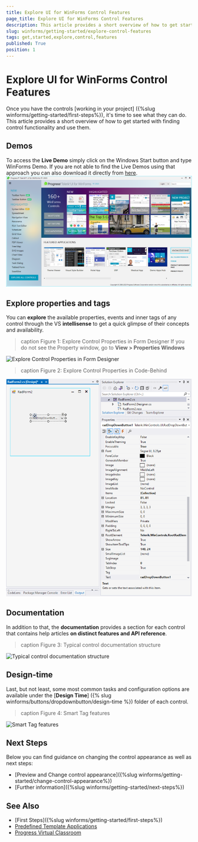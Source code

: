 ```yaml
---
title: Explore UI for WinForms Control Features
page_title: Explore UI for WinForms Control Features
description: This article provides a short overview of how to get started with finding WinForms control functionality and use them.
slug: winforms/getting-started/explore-control-features
tags: get,started,explore,control,features
published: True
position: 1
---
```


# Explore UI for WinForms Control Features
Once you have the controls [working in your project] ({%slug winforms/getting-started/first-steps%}), it's time to see what they can do. This article provides a short overview of how to get started with finding control functionality and use them.

## Demos
To access the **Live Demo** simply click on the Windows Start button and type WinForms Demo.
If you are not able to find the Live Demos using that approach you can also download it directly from [here](https://telerik-winforms-demos.s3.amazonaws.com/TelerikWinFormsExamplesLauncher.exe).
![Explore Live Demos](images/overview.png "Explore Live Demos")

## Explore properties and tags
You can **explore** the available properties, events and inner tags of any control through the VS **intellisense** to get a quick glimpse of their concepts and availability.
>caption Figure 1: Explore Control Properties in Form Designer
If you do not see the Property window, go to **View > Properties Windows**

![Explore Control Properties in Form Designer](images/control-properties-in-form-designer.png "Explore Control Properties in Form Designer")

>caption Figure 2: Explore Control Properties in Code-Behind

![Explore Control Properties in Code-Behind](images/control-properties-in-code-behind.png "Explore Control Properties in Code-Behind")
		
## Documentation
In addition to that, the **documentation** provides a section for each control that contains help articles **on distinct features and API reference**.

>caption Figure 3: Typical control documentation structure

![Typical control documentation structure](images/typical-control-docs-structure.png "Typical control documentation structure")

## Design-time

Last, but not least, some most common tasks and configuration options are available under the [**Design Time**] ({% slug winforms/buttons/dropdownbutton/design-time %}) folder of each control.

>caption Figure 4: Smart Tag features

![Smart Tag features](images/smart-tag-features.png "Smart Tag features")
## Next Steps

Below you can find guidance on changing the control appearance as well as next steps:

* [Preview and Change control appearance]({%slug winforms/getting-started/change-control-appearance%})
* [Further information]({%slug winforms/getting-started/next-steps%})

## See Also

* [First Steps]({%slug winforms/getting-started/first-steps%})
* [Predefined Template Applications](https://www.telerik.com/winforms/winforms-guide)
* [Progress Virtual Classroom](https://www.telerik.com/account/support/virtual-classroom)

